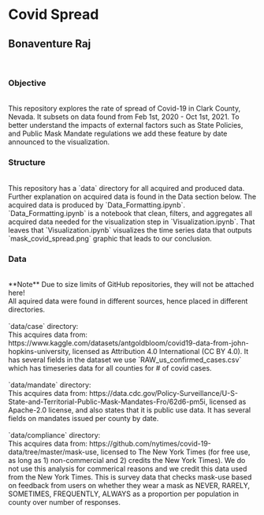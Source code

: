 <h1>Covid Spread</h1>
<h2>Bonaventure Raj</h2>

<br/>

<h3>Objective</h3>
<br/>
This repository explores the rate of spread of Covid-19 in Clark County, Nevada. It subsets on data found from Feb 1st, 2020 - Oct 1st, 2021. To better understand the impacts of external factors such as State Policies, and Public Mask Mandate regulations we add these feature by date announced to the visualization. 
<br/>
<h3>Structure</h3>
<br/>
This repository has a `data` directory for all acquired and produced data. Further explanation on acquired data is found in the Data section below. The acquired data is produced by `Data_Formatting.ipynb`. `Data_Formatting.ipynb` is a notebook that clean, filters, and aggregates all acquired data needed for the visualization step in `Visualization.ipynb`. That leaves that `Visualization.ipynb` visualizes the time series data that outputs `mask_covid_spread.png` graphic that leads to our conclusion.
<br/>
<h3>Data</h3>
<br/>
**Note** Due to size limits of GitHub repositories, they will not be attached here!
<br/>
All aquired data were found in different sources, hence placed in different directories.
<br/><br/>
`data/case` directory:
<br/>
This acquires data from: https://www.kaggle.com/datasets/antgoldbloom/covid19-data-from-john-hopkins-university, licensed as Attribution 4.0 International (CC BY 4.0). It has several fields in the dataset we use `RAW_us_confirmed_cases.csv` which has timeseries data for all counties for # of covid cases.
<br/><br/>
`data/mandate` directory:
<br/>
This acquires data from: https://data.cdc.gov/Policy-Surveillance/U-S-State-and-Territorial-Public-Mask-Mandates-Fro/62d6-pm5i, licensed as  Apache-2.0 license, and also states that it is public use data. It has several fields on mandates issued per county by date.
<br/><br/>
`data/compliance` directory:
<br/>
This acquires data from: https://github.com/nytimes/covid-19-data/tree/master/mask-use, licensed to The New York Times (for free use, as long as 1) non-commercial and 2) credits the New York Times). We do not use this analysis for commerical reasons and we credit this data used from the New York Times. This is survey data that checks mask-use based on feedback from users on whether they wear a mask as NEVER, RARELY, SOMETIMES, FREQUENTLY, ALWAYS as a proportion per population in county over number of responses.
